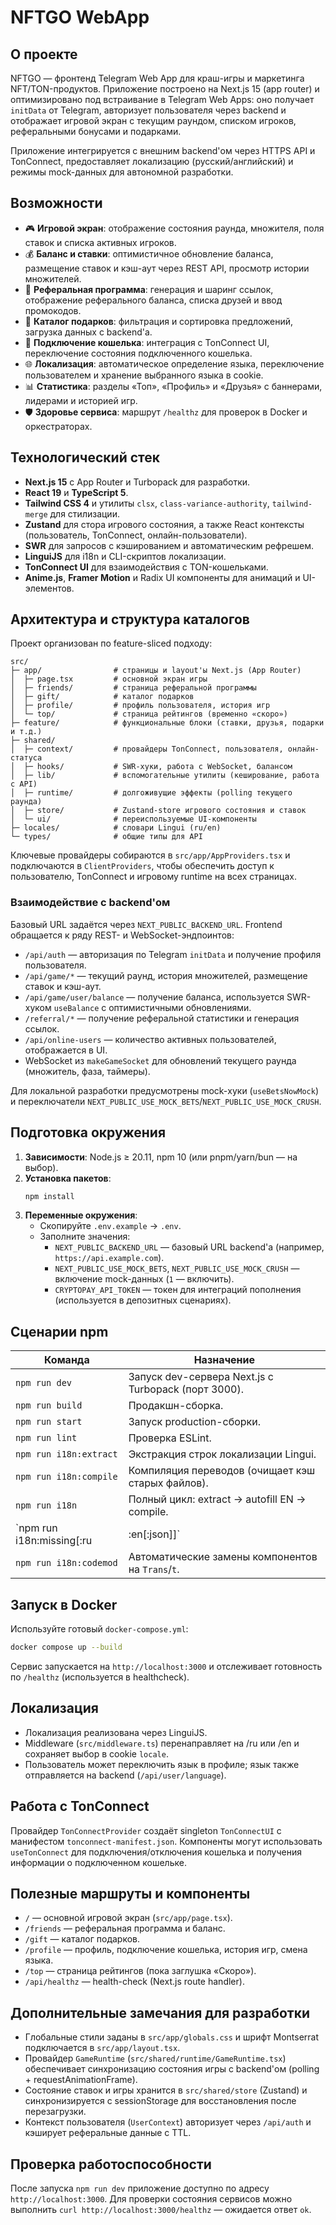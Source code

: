 # NFTGO WebApp

## О проекте
NFTGO — фронтенд Telegram Web App для краш-игры и маркетинга NFT/TON-продуктов. Приложение построено на Next.js 15 (app router) и оптимизировано под встраивание в Telegram Web Apps: оно получает `initData` от Telegram, авторизует пользователя через backend и отображает игровой экран с текущим раундом, списком игроков, реферальными бонусами и подарками.

Приложение интегрируется с внешним backend'ом через HTTPS API и TonConnect, предоставляет локализацию (русский/английский) и режимы mock-данных для автономной разработки.

## Возможности
- 🎮 **Игровой экран**: отображение состояния раунда, множителя, поля ставок и списка активных игроков.
- 💰 **Баланс и ставки**: оптимистичное обновление баланса, размещение ставок и кэш-аут через REST API, просмотр истории множителей.
- 👥 **Реферальная программа**: генерация и шаринг ссылок, отображение реферального баланса, списка друзей и ввод промокодов.
- 🎁 **Каталог подарков**: фильтрация и сортировка предложений, загрузка данных с backend'а.
- 👛 **Подключение кошелька**: интеграция с TonConnect UI, переключение состояния подключенного кошелька.
- 🌐 **Локализация**: автоматическое определение языка, переключение пользователем и хранение выбранного языка в cookie.
- 📊 **Статистика**: разделы «Топ», «Профиль» и «Друзья» с баннерами, лидерами и историей игр.
- 🛡️ **Здоровье сервиса**: маршрут `/healthz` для проверок в Docker и оркестраторах.

## Технологический стек
- **Next.js 15** с App Router и Turbopack для разработки.
- **React 19** и **TypeScript 5**.
- **Tailwind CSS 4** и утилиты `clsx`, `class-variance-authority`, `tailwind-merge` для стилизации.
- **Zustand** для стора игрового состояния, а также React контексты (пользователь, TonConnect, онлайн-пользователи).
- **SWR** для запросов с кэшированием и автоматическим рефрешем.
- **LinguiJS** для i18n и CLI-скриптов локализации.
- **TonConnect UI** для взаимодействия с TON-кошельками.
- **Anime.js**, **Framer Motion** и Radix UI компоненты для анимаций и UI-элементов.

## Архитектура и структура каталогов
Проект организован по feature-sliced подходу:

```
src/
├─ app/                # страницы и layout'ы Next.js (App Router)
│  ├─ page.tsx         # основной экран игры
│  ├─ friends/         # страница реферальной программы
│  ├─ gift/            # каталог подарков
│  ├─ profile/         # профиль пользователя, история игр
│  └─ top/             # страница рейтингов (временно «скоро»)
├─ feature/            # функциональные блоки (ставки, друзья, подарки и т.д.)
├─ shared/
│  ├─ context/         # провайдеры TonConnect, пользователя, онлайн-статуса
│  ├─ hooks/           # SWR-хуки, работа с WebSocket, балансом
│  ├─ lib/             # вспомогательные утилиты (кеширование, работа с API)
│  ├─ runtime/         # долгоживущие эффекты (polling текущего раунда)
│  ├─ store/           # Zustand-store игрового состояния и ставок
│  └─ ui/              # переиспользуемые UI-компоненты
├─ locales/            # словари Lingui (ru/en)
└─ types/              # общие типы для API
```

Ключевые провайдеры собираются в `src/app/AppProviders.tsx` и подключаются в `ClientProviders`, чтобы обеспечить доступ к пользователю, TonConnect и игровому runtime на всех страницах.

### Взаимодействие с backend'ом
Базовый URL задаётся через `NEXT_PUBLIC_BACKEND_URL`. Frontend обращается к ряду REST- и WebSocket-эндпоинтов:
- `/api/auth` — авторизация по Telegram `initData` и получение профиля пользователя.
- `/api/game/*` — текущий раунд, история множителей, размещение ставок и кэш-аут.
- `/api/game/user/balance` — получение баланса, используется SWR-хуком `useBalance` с оптимистичными обновлениями.
- `/referral/*` — получение реферальной статистики и генерация ссылок.
- `/api/online-users` — количество активных пользователей, отображается в UI.
- WebSocket из `makeGameSocket` для обновлений текущего раунда (множитель, фаза, таймеры).

Для локальной разработки предусмотрены mock-хуки (`useBetsNowMock`) и переключатели `NEXT_PUBLIC_USE_MOCK_BETS`/`NEXT_PUBLIC_USE_MOCK_CRUSH`.

## Подготовка окружения
1. **Зависимости**: Node.js ≥ 20.11, npm 10 (или pnpm/yarn/bun — на выбор).
2. **Установка пакетов**:
   ```bash
   npm install
   ```
3. **Переменные окружения**:
   - Скопируйте `.env.example` → `.env`.
   - Заполните значения:
     - `NEXT_PUBLIC_BACKEND_URL` — базовый URL backend'а (например, `https://api.example.com`).
     - `NEXT_PUBLIC_USE_MOCK_BETS`, `NEXT_PUBLIC_USE_MOCK_CRUSH` — включение mock-данных (`1` — включить).
     - `CRYPTOPAY_API_TOKEN` — токен для интеграций пополнения (используется в депозитных сценариях).

## Сценарии npm
| Команда | Назначение |
| --- | --- |
| `npm run dev` | Запуск dev-сервера Next.js c Turbopack (порт 3000). |
| `npm run build` | Продакшн-сборка. |
| `npm run start` | Запуск production-сборки. |
| `npm run lint` | Проверка ESLint. |
| `npm run i18n:extract` | Экстракция строк локализации Lingui. |
| `npm run i18n:compile` | Компиляция переводов (очищает кэш старых файлов). |
| `npm run i18n` | Полный цикл: extract → autofill EN → compile. |
| `npm run i18n:missing[:ru|:en[:json]]` | Отчёты о пропущенных переводах. |
| `npm run i18n:codemod` | Автоматические замены компонентов на `Trans`/`t`. |

## Запуск в Docker
Используйте готовый `docker-compose.yml`:
```bash
docker compose up --build
```
Сервис запускается на `http://localhost:3000` и отслеживает готовность по `/healthz` (используется в healthcheck).

## Локализация
- Локализация реализована через LinguiJS.
- Middleware (`src/middleware.ts`) перенаправляет на /ru или /en и сохраняет выбор в cookie `locale`.
- Пользователь может переключить язык в профиле; язык также отправляется на backend (`/api/user/language`).

## Работа с TonConnect
Провайдер `TonConnectProvider` создаёт singleton `TonConnectUI` с манифестом `tonconnect-manifest.json`. Компоненты могут использовать `useTonConnect` для подключения/отключения кошелька и получения информации о подключенном кошельке.

## Полезные маршруты и компоненты
- `/` — основной игровой экран (`src/app/page.tsx`).
- `/friends` — реферальная программа и баланс.
- `/gift` — каталог подарков.
- `/profile` — профиль, подключение кошелька, история игр, смена языка.
- `/top` — страница рейтингов (пока заглушка «Скоро»).
- `/api/healthz` — health-check (Next.js route handler).

## Дополнительные замечания для разработки
- Глобальные стили заданы в `src/app/globals.css` и шрифт Montserrat подключается в `src/app/layout.tsx`.
- Провайдер `GameRuntime` (`src/shared/runtime/GameRuntime.tsx`) обеспечивает синхронизацию состояния игры с backend'ом (polling + requestAnimationFrame).
- Состояние ставок и игры хранится в `src/shared/store` (Zustand) и синхронизируется с sessionStorage для восстановления после перезагрузки.
- Контекст пользователя (`UserContext`) авторизует через `/api/auth` и кэширует реферальные данные с TTL.

## Проверка работоспособности
После запуска `npm run dev` приложение доступно по адресу `http://localhost:3000`. Для проверки состояния сервисов можно выполнить `curl http://localhost:3000/healthz` — ожидается ответ `ok`.

